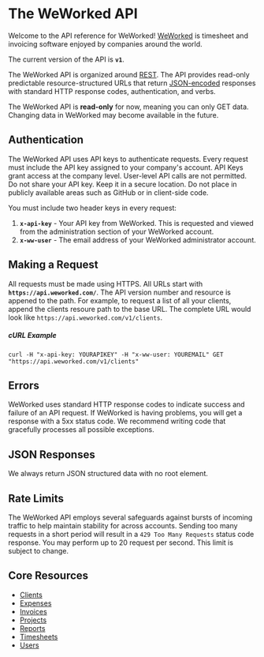 # The WeWorked API
Welcome to the API reference for WeWorked! [WeWorked](https://www.weworked.com) is timesheet and invoicing software enjoyed by companies around the world. 

The current version of the API is **`v1`**. 

The WeWorked API is organized around [REST](https://en.wikipedia.org/wiki/Representational_state_transfer). The API provides read-only predictable resource-structured URLs that return [JSON-encoded](https://www.json.org/json-en.html) responses with standard HTTP response codes, authentication, and verbs.

The WeWorked API is **read-only** for now, meaning you can only GET data. Changing data in WeWorked may become available in the future.

## Authentication
The WeWorked API uses API keys to authenticate requests. Every request must include the API key assigned to your company's account. API Keys grant access at the company level. User-level API calls are not permitted. Do not share your API key. Keep it in a secure location. Do not place in publicly available areas such as GitHub or in client-side code. 

You must include two header keys in every request:
1. **`x-api-key`** - Your API key from WeWorked. This is requested and viewed from the administration section of your WeWorked account.
2. **`x-ww-user`** - The email address of your WeWorked administrator account.

## Making a Request
All requests must be made using HTTPS. All URLs start with **`https://api.weworked.com/`**. The API version number and resource is appened to the path. For example, to request a list of all your clients, append the clients resoure path to the base URL. The complete URL would look like `https://api.weworked.com/v1/clients`. 

##### cURL Example
`curl -H "x-api-key: YOURAPIKEY" -H "x-ww-user: YOUREMAIL" GET "https://api.weworked.com/v1/clients"`

## Errors 
WeWorked uses standard HTTP response codes to indicate success and failure of an API request. If WeWorked is having problems, you will get a response with a 5xx status code. We recommend writing code that gracefully processes all possible exceptions.

## JSON Responses 
We always return JSON structured data with no root element.

## Rate Limits
The WeWorked API employs several safeguards against bursts of incoming traffic to help maintain stability for across accounts. Sending too many requests in a short period will result in a `429 Too Many Requests` status code response. You may perform up to 20 request per second. This limit is subject to change.

## Core Resources
* [Clients](resources/clients.md)
* [Expenses](resources/expenses.md)
* [Invoices](resources/invoices.md)
* [Projects](resources/projects.md)
* [Reports](resources/reports.md)
* [Timesheets](resources/timesheets.md)
* [Users](resources/users.md)

